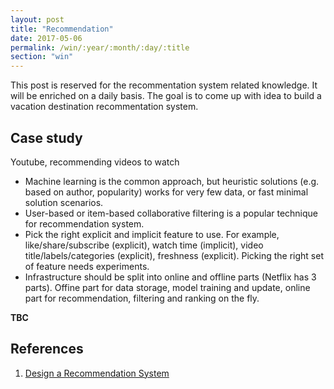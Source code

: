 ```yaml
---
layout: post
title: "Recommendation"
date: 2017-05-06
permalink: /win/:year/:month/:day/:title
section: "win"
---
```


This post is reserved for the recommentation system related knowledge. It will be enriched on a daily basis. The goal is to come up with idea to build a vacation destination recommentation system.

## Case study

Youtube, recommending videos to watch
- Machine learning is the common approach, but heuristic solutions (e.g. based on author, popularity) works for very few data, or fast minimal solution scenarios.
- User-based or item-based collaborative filtering is a popular technique for recommendation system. 
- Pick the right explicit and implicit feature to use. For example, like/share/subscribe (explicit), watch time (implicit), video title/labels/categories (explicit), freshness (explicit). Picking the right set of feature needs experiments.
- Infrastructure should be split into online and offline parts (Netflix has 3 parts). Offine part for data storage, model training and update, online part for recommendation, filtering and ranking on the fly.

**TBC**

## References
1. [Design a Recommendation System](http://blog.gainlo.co/index.php/2016/05/24/design-a-recommendation-system/)